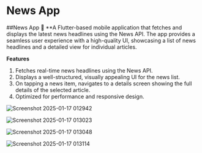 # News App

##News App 📱
**A Flutter-based mobile application that fetches and displays the latest news headlines using the News API. The app provides a seamless user experience with a high-quality UI, showcasing a list of news headlines and a detailed view for individual articles.

**Features**
1. Fetches real-time news headlines using the News API.
2. Displays a well-structured, visually appealing UI for the news list.
3. On tapping a news item, navigates to a details screen showing the full details of the selected article.
4. Optimized for performance and responsive design.


![Screenshot 2025-01-17 012942](https://github.com/user-attachments/assets/bbab022a-468c-4219-b50b-995bb02a8c2f)


![Screenshot 2025-01-17 013023](https://github.com/user-attachments/assets/6ba31042-76a3-4189-ac05-bff943d4e6ec)


![Screenshot 2025-01-17 013048](https://github.com/user-attachments/assets/924eedad-848f-46a5-be84-0b47d03ed440)


![Screenshot 2025-01-17 013114](https://github.com/user-attachments/assets/d036f21f-7109-4708-ae50-53d43f4fdaff)


